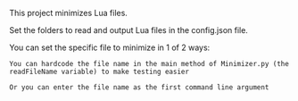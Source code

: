 This project minimizes Lua files.

Set the folders to read and output Lua files in the config.json file.

You can set the specific file to minimize in 1 of 2 ways:

    You can hardcode the file name in the main method of Minimizer.py (the readFileName variable) to make testing easier

    Or you can enter the file name as the first command line argument